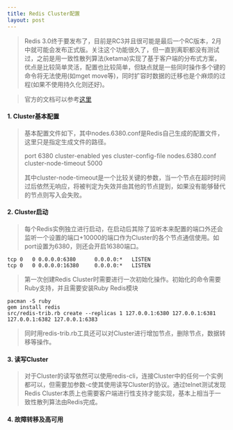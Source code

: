 ```yaml
---
title: Redis Cluster配置
layout: post
---
```

> Redis 3.0终于要发布了，目前是RC3并且很可能是最后一个RC版本，2月中就可能会发布正式版。关注这个功能很久了，但一直到离职都没有测试过，之前是用一致性散列算法(ketama)实现了基于客户端的分布式方案，优点是比较简单灵活，配置也比较简单，但缺点就是一些同时操作多个键的命令将无法使用(如mget move等)，同时扩容时数据的迁移也是个麻烦的过程(如果不使用持久化则还好)。

> 官方的文档可以参考[这里](http://redis.io/topics/cluster-tutorial)

#### 1. Cluster基本配置
> 基本配置文件如下，其中nodes.6380.conf是Redis自己生成的配置文件，这里只是指定生成文件的路径。
>
>	port 6380
	cluster-enabled yes
	cluster-config-file nodes.6380.conf
	cluster-node-timeout 5000
>
> 其中cluster-node-timeout是一个比较关键的参数，当一个节点在超时时间过后依然无响应，将被判定为失效并由其他的节点提到，如果没有能够替代的节点则写入会失败。

#### 2. Cluster启动
> 每个Redis实例独立进行启动，在启动后其除了监听本来配置的端口外还会监听一个设置的端口+10000的端口作为Cluster的各个节点通信使用。如port设置为6380，则还会开启16380端口。
>
	tcp	0	0 0.0.0.0:6380		0.0.0.0:*	LISTEN
	tcp	0	0 0.0.0.0:16380		0.0.0.0:*	LISTEN
>
> 第一次创建Redis Cluster时需要进行一次初始化操作。初始化的命令需要Ruby支持，并且需要安装Ruby Redis模块
>
	pacman -S ruby
	gem install redis
	src/redis-trib.rb create --replicas 1 127.0.0.1:6380 127.0.0.1:6381 127.0.0.1:6382 127.0.0.1:6383
>
> 同时用redis-trib.rb工具还可以对Cluster进行增加节点，删除节点，数据转移等操作。

#### 3. 读写Cluster
> 对于Cluster的读写依然可以使用redis-cli，连接Cluster中的任何一个实例都可以，但需要加参数-c使其使用读写Cluster的协议。通过telnet测试发现Redis Cluster本质上也需要客户端进行性支持才能实现，基本上相当于一致性散列算法由Redis完成。

#### 4. 故障转移及高可用
